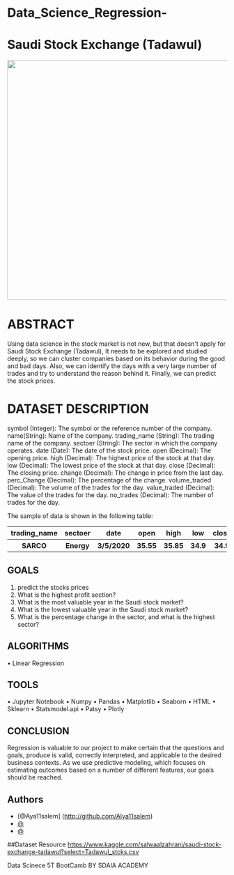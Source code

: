 # Data_Science_Regression-
# Saudi Stock Exchange (Tadawul)

<p align="center" width="100%">
<img src="https://m.eyeofriyadh.com/news_images/2018/07/9c94765b7e84.jpg" width="550" length="100" style="display: block; margin: 0 auto"/>
</p>

# ABSTRACT
Using data science in the stock market is not new, but that doesn't apply for Saudi Stock Exchange (Tadawul), It needs to be explored and studied deeply, so we can cluster companies based on its behavior during the good and bad days. Also, we can identify the days with a very large number of trades and try to understand the reason behind it. Finally, we can predict the stock prices.

# DATASET DESCRIPTION
symbol (Integer): The symbol or the reference number of the company.
name(String): Name of the company.
trading_name (String): The trading name of the company.
sectoer (String): The sector in which the company operates.
date (Date): The date of the stock price.
open (Decimal): The opening price.
high (Decimal): The highest price of the stock at that day.
low (Decimal): The lowest price of the stock at that day.
close (Decimal): The closing price.
change (Decimal): The change in price from the last day.
perc_Change (Decimal): The percentage of the change.
volume_traded (Decimal): The volume of the trades for the day.
value_traded (Decimal): The value of the trades for the day.
no_trades (Decimal): The number of trades for the day.

The sample of data is shown in the following table:

<table width="100%">
 <tr>
  <th>trading_name</th><th>sectoer</th><th>date</th><th>open</th><th>high</th><th>low</th><th>close</th><th>change</th><th>perc_Change</th>
 <th>volume_traded</th><th>value_traded</th><th>no_trades</th>
 <tr>
  <th>SARCO</th><th>Energy</th><th>3/5/2020</th><th>35.55</th><th>35.85</th><th>34.9</th><th>34.9</th><th>-0.4</th><th>-1.13</th><th>436609</th><th>15399073.5</th><th>804</th></table>

## GOALS
1. predict the stocks prices
2. What is the highest profit section?
3. What is the most valuable year in the Saudi stock market?
4. What is the lowest valuable year in the Saudi stock market?
5. What is the percentage change in the sector, and what is the highest sector?

## ALGORITHMS
• Linear Regression


## TOOLS
• Jupyter Notebook
• Numpy
• Pandas
• Matplotlib
• Seaborn
• HTML
• Sklearn
• Statsmodel.api
• Patsy
• Plotly

## CONCLUSION
Regression is valuable to our project to make certain that the questions and goals, produce is valid, correctly interpreted, and applicable to the desired business contexts. As we use predictive modeling, which focuses on estimating outcomes based on a number of different features, our goals should be reached.


## Authors
- [@Aya11salem] (http://github.com/Alya11salem)
- [@](https://github.com/ )
- [@](https://github.com/)

##Dataset Resource
https://www.kaggle.com/salwaalzahrani/saudi-stock-exchange-tadawul?select=Tadawul_stcks.csv

Data Scinece 5T BootCamb BY SDAIA ACADEMY
